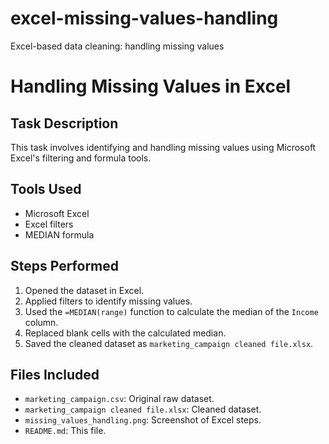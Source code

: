 # excel-missing-values-handling
Excel-based data cleaning: handling missing values

# Handling Missing Values in Excel

## Task Description
This task involves identifying and handling missing values using Microsoft Excel's filtering and formula tools.

## Tools Used
- Microsoft Excel
- Excel filters
- MEDIAN formula

## Steps Performed
1. Opened the dataset in Excel.
2. Applied filters to identify missing values.
3. Used the `=MEDIAN(range)` function to calculate the median of the `Income` column.
4. Replaced blank cells with the calculated median.
5. Saved the cleaned dataset as `marketing_campaign cleaned file.xlsx`.

## Files Included
- `marketing_campaign.csv`: Original raw dataset.
- `marketing_campaign cleaned file.xlsx`: Cleaned dataset.
- `missing_values_handling.png`: Screenshot of Excel steps.
- `README.md`: This file.


